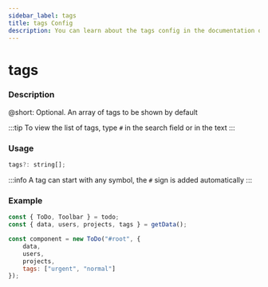 ```yaml
---
sidebar_label: tags
title: tags Config
description: You can learn about the tags config in the documentation of the DHTMLX JavaScript To Do List library. Browse developer guides and API reference, try out code examples and live demos, and download a free 30-day evaluation version of DHTMLX To Do List.
---
```


# tags

### Description

@short: Optional. An array of tags to be shown by default

:::tip
To view the list of tags, type `#` in the search field or in the text
:::

### Usage

~~~js
tags?: string[];
~~~

:::info
A tag can start with any symbol, the `#` sign is added automatically
:::

### Example

~~~js
const { ToDo, Toolbar } = todo;
const { data, users, projects, tags } = getData();

const component = new ToDo("#root", {
	data,
	users,
	projects,
	tags: ["urgent", "normal"]
});
~~~

